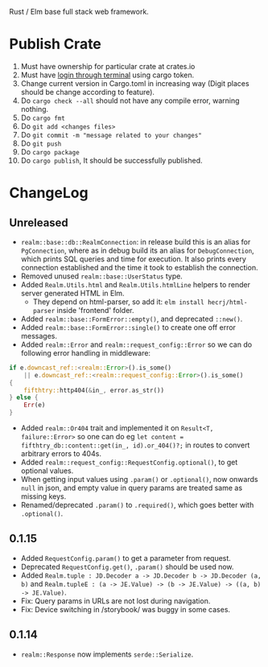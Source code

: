 Rust / Elm base full stack web framework.

# Publish Crate

1. Must have ownership for particular crate at crates.io
2. Must have [login through terminal] using cargo token.
3. Change current version in Cargo.toml in increasing way (Digit places should be
   change according to feature).
4. Do `cargo check --all` should not have any compile error, warning nothing.
5. Do `cargo fmt`
6. Do `git add <changes files>`
7. Do `git commit -m "message related to your changes"`
8. Do `git push`
9. Do `cargo package`
10. Do `cargo publish`, It should be successfully published.


[login through terminal]: https://doc.rust-lang.org/cargo/reference/publishing.html


# ChangeLog

## Unreleased

- `realm::base::db::RealmConnection`: in release build this is an alias for
  `PgConnection`, where as in debug build its an alias for `DebugConnection`, which
  prints SQL queries and time for execution. It also prints every connection
  established and the time it took to establish the connection.
- Removed unused `realm::base::UserStatus` type.
- Added `Realm.Utils.html` and `Realm.Utils.htmlLine` helpers to render server generated
  HTML in Elm.
  - They depend on html-parser, so add it: `elm install hecrj/html-parser` inside
    'frontend' folder.
- Added `realm::base::FormError::empty()`, and deprecated `::new()`.
- Added `realm::base::FormError::single()` to create one off error messages.
- Added `realm::Error` and `realm::request_config::Error` so we can do following error
  handling in middleware:

```rust
if e.downcast_ref::<realm::Error>().is_some()
    || e.downcast_ref::<realm::request_config::Error>().is_some()
{
    fifthtry::http404(&in_, error.as_str())
} else {
    Err(e)
}
```

- Added `realm::Or404` trait and implemented it on `Result<T, failure::Error>` so one
  can do eg `let content = fifthtry_db::content::get(in_, id).or_404()?;` in routes to
  convert arbitrary errors to 404s.
- Added `realm::request_config::RequestConfig.optional()`, to get optional values.
- When getting input values using `.param()` or `.optional()`, now onwards `null` in
  json, and empty value in query params are treated same as missing keys.
- Renamed/deprecated `.param()` to `.required()`, which goes better with `.optional()`.

## 0.1.15

- Added `RequestConfig.param()` to get a parameter from request.
- Deprecated `RequestConfig.get()`, `.param()` should be used now.
- Added `Realm.tuple : JD.Decoder a -> JD.Decoder b -> JD.Decoder (a, b)` and
  `Realm.tupleE : (a -> JE.Value) -> (b -> JE.Value) -> ((a, b) -> JE.Value)`.
- Fix: Query params in URLs are not lost during navigation.
- Fix: Device switching in /storybook/ was buggy in some cases.


## 0.1.14

- `realm::Response` now implements `serde::Serialize`.
